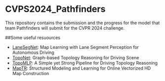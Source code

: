 # CVPS2024_Pathfinders
This repository contains the submission and the progress for the model that team Pathfinders will submit for the CVPR 2024 challenge. 

##Some useful resuources
- [LaneSegNet](https://github.com/OpenDriveLab/LaneSegNet?tab=readme-ov-file): Map Learning with Lane Segment Perception for Autonomous Driving
- [TopoNet](https://github.com/OpenDriveLab/TopoNet): Graph-based Topology Reasoning for Driving Scene
- [TopoMLP](https://github.com/wudongming97/TopoMLP): A Simple yet Strong Pipeline for Driving Topology Reasoning
- [MapTR](https://github.com/hustvl/MapTR): Structured Modeling and Learning for Online Vectorized HD Map Construction

